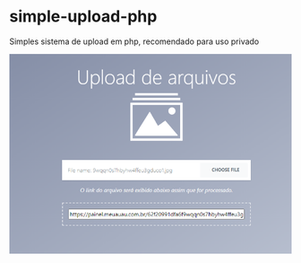 # simple-upload-php
Simples sistema de upload em php, recomendado para uso privado

![Screenshot](uploads/simple-upload-php.PNG)
